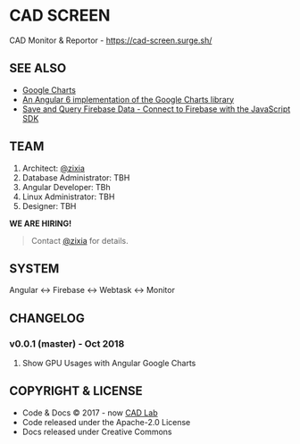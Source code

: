 # CAD SCREEN

CAD Monitor & Reportor - https://cad-screen.surge.sh/

## SEE ALSO

- [Google Charts](https://google-developers.appspot.com/chart/interactive/docs/)
- [An Angular 6 implementation of the Google Charts library](https://github.com/FERNman/angular-google-charts)
- [Save and Query Firebase Data - Connect to Firebase with the JavaScript SDK](https://howtofirebase.com/save-and-query-firebase-data-ed73fb8c6e3a)

## TEAM

1. Architect: [@zixia](https://github.com/zixia)
1. Database Administrator: TBH
1. Angular Developer: TBh
1. Linux Administrator: TBH
1. Designer: TBH

**WE ARE HIRING!**

> Contact [@zixia](https://github.com/zixia) for details.

## SYSTEM

Angular <-> Firebase <-> Webtask <-> Monitor

## CHANGELOG

### v0.0.1 (master) - Oct 2018

1. Show GPU Usages with Angular Google Charts

## COPYRIGHT & LICENSE

* Code & Docs © 2017 - now [CAD Lab](https://github.com/BUPT/awesome-cad)
* Code released under the Apache-2.0 License
* Docs released under Creative Commons
